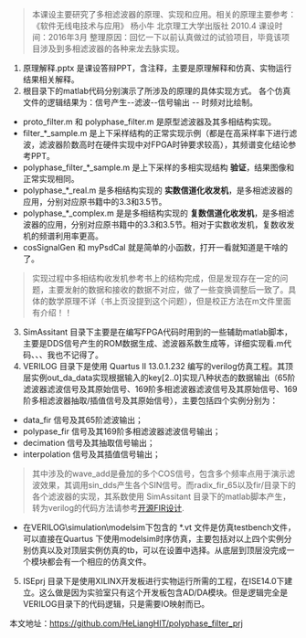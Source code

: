 
>本课设主要研究了多相滤波器的原理、实现和应用。相关的原理主要参考：
《软件无线电技术与应用》 杨小牛 北京理工大学出版社 2010.4
课设时间：2016年3月
整理原因：回忆一下以前认真做过的试验项目，毕竟该项目涉及到多相滤波器的各种来龙去脉实现。

1. 原理解释.pptx 是课设答辩PPT，含注释，主要是原理解释和仿真、实物运行结果相关解释。
2. 根目录下的matlab代码分别演示了所涉及的原理的具体实现方式。
各个仿真文件的逻辑结果为：信号产生--滤波--信号输出 -- 时频对比绘制。
 + proto_filter.m 和 polyphase_filter.m 是原型滤波器及其多相结构实现。
 + filter_*_sample.m 是上下采样结构的正常实现示例（都是在高采样率下进行滤波，滤波器阶数高时在硬件实现中对FPGA时钟要求较高），其频谱变化结论参考PPT。
 + polyphase_filter_*_sample.m 是上下采样的多相实现结构 **验证**，结果图像和正常实现相同。
 + polyphase_*_real.m 是多相结构实现的 **实数信道化收发机**，是多相滤波器的应用，分别对应原书籍中的3.3和3.5节。
 + polyphase_*_complex.m 是是多相结构实现的 **复数信道化收发机**，是多相滤波器的应用，分别对应原书籍中的3.3和3.5节。相对于实数收发机，复数收发机的频谱利用率更高。
 + cosSignalGen 和 myPsdCal 就是简单的小函数，打开一看就知道是干啥的了。

> 实现过程中多相结构收发机参考书上的结构完成，但是发现存在一定的问题，主要发射的数据和接收的数据不对应，做了一些变换调整后一致了。具体的数学原理不详（书上页没提到这个问题），但是校正方法在m文件里面有介绍！！

3. SimAssitant 目录下主要是在编写FPGA代码时用到的一些辅助matlab脚本，主要是DDS信号产生的ROM数据生成、滤波器系数生成等，详细实现看.m代码、、、我也不记得了。
4. VERILOG 目录下是使用 Quartus II 13.0.1.232 编写的verilog仿真工程。其顶层实例out_da_data实现根据输入的key[2..0]实现八种状态的数据输出（65阶滤波器滤波信号及其原始信号、169阶多相滤波器滤波信号及其原始信号、169阶多相滤波器抽取/插值信号及其原始信号），主要包括四个实例分别为：
 + data_fir 信号及其65阶滤波输出；
 + polypase_fir 信号及其169阶多相滤波器滤波信号输出；
 + decimation 信号及其抽取信号输出；
 + interpolation 信号及其插值信号输出；

>其中涉及的wave_add是叠加的多个COS信号，包含多个频率点用于演示滤波效果，其调用sin_dds产生各个SIN信号。而radix_fir_65以及fir/目录下的各个滤波器的实现，其系数使用 SimAssitant 目录下的matlab脚本产生，转为verilog的代码方法请参考[开源FIR设计](http://www.cdta.dz/products/mcm/).

 + 在VERILOG\simulation\modelsim下包含的 *.vt 文件是仿真testbench文件，可以直接在Quartus 下使用modelsim时序仿真，主要包括对以上四个实例分别仿真以及对顶层实例仿真的tb，可以在设置中选择。从底层到顶层没完成一个模块都会有一个相应的仿真文件。

5. ISEprj 目录下是使用XILINX开发板进行实物运行所需的工程，在ISE14.0下建立。这么做是因为实验室只有这个开发板包含AD/DA模块。但是逻辑完全是VERILOG目录下的代码逻辑，只是需要IO映射而已。


本文地址：https://github.com/HeLiangHIT/polyphase_filter_prj




